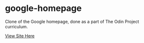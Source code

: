 # google-homepage

Clone of the Google homepage, done as a part of The Odin Project curriculum.

[View Site Here](https://qjstout.github.io/google-homepage/)